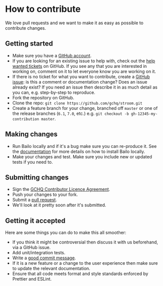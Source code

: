 # How to contribute

We love pull requests and we want to make it as easy as possible to contribute changes.

## Getting started

- Make sure you have a [GitHub account](https://github.com/).
- If you are looking for an existing issue to help with, check out the
  [help wanted tickets](https://github.com/gchq/bailo/issues?q=is%3Aopen+is%3Aissue+label%3A%22help+wanted%22) on
  GitHub. If you see any that you are interested in working on, comment on it to let everyone know you are working on
  it.
- If there is no ticket for what you want to contribute, create a [GitHub issue](https://github.com/gchq/Bailo/issues):
  is this a comment or documentation change? Does an issue already exist? If you need an issue then describe it in as
  much detail as you can, e.g. step-by-step to reproduce.
- Fork the repository on GitHub.
- Clone the repo: `git clone https://github.com/gchq/stroom.git`
- Create a feature branch for your change, branched off `master` or one of the release branches (`6.1`, `7.0`, etc.)
  e.g. `git checkout -b gh-12345-my-contribution master`.

## Making changes

- Run Bailo locally and if it's a bug make sure you can re-produce it. See the
  [documentation](https://github.com/gchq/Bailo?tab=readme-ov-file#installation) for more details on how to install
  Bailo locally.
- Make your changes and test. Make sure you include new or updated tests if you need to.

## Submitting changes

- Sign the [GCHQ Contributor Licence Agreement](https://cla-assistant.io/gchq/Bailo).
- Push your changes to your fork.
- Submit a [pull request](https://github.com/gchq/Bailo/pulls).
- We'll look at it pretty soon after it's submitted.

## Getting it accepted

Here are some things you can do to make this all smoother:

- If you think it might be controversial then discuss it with us beforehand, via a GitHub issue.
- Add unit/integration tests.
- Write a [good commit message](http://chris.beams.io/posts/git-commit/).
- If it is a new feature or a change to the user experience then make sure to update the relevant documentation.
- Ensure that all code meets format and style standards enforced by Prettier and ESLint.

